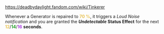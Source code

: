 https://deadbydaylight.fandom.com/wiki/Tinkerer

<p>Whenever a Generator  is repaired to <b><span class="clr clr2" style="color: #e8c252 ;">70 %</span></b>, it triggers a <i>Loud Noise notification</i> and you are granted the <i><b>Undetectable </b></i> <b>Status Effect</b> for the next <span class="clr" style="color: #e8c252;"><b>12</b></span>/<span class="clr" style="color: #199b1e;"><b>14</b></span>/<span class="clr" style="color: #ac3ee3;"><b>16</b></span> <b>seconds</b>.
</p>